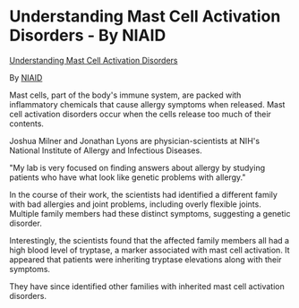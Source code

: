 <!--
source: https://www.youtube.com/watch?v=tQbMGfEMVx4
tags: mast-cells mcas
-->

# Understanding Mast Cell Activation Disorders - By NIAID

[Understanding Mast Cell Activation Disorders](https://www.youtube.com/watch?v=tQbMGfEMVx4)

By [NIAID](https://www.youtube.com/@niaid)

Mast cells, part of the body's immune system, are packed with inflammatory chemicals that cause allergy symptoms when released. Mast cell activation disorders occur when the cells release too much of their contents.

Joshua Milner and Jonathan Lyons are physician-scientists at NIH's National Institute of Allergy and Infectious Diseases.

"My lab is very focused on finding answers about allergy by studying patients who have what look like genetic problems with allergy."

In the course of their work, the scientists had identified a different family with bad allergies and joint problems, including overly flexible joints. Multiple family members had these distinct symptoms, suggesting a genetic disorder.

Interestingly, the scientists found that the affected family members all had a high blood level of tryptase, a marker associated with mast cell activation. It appeared that patients were inheriting tryptase elevations along with their symptoms.

They have since identified other families with inherited mast cell activation disorders.
